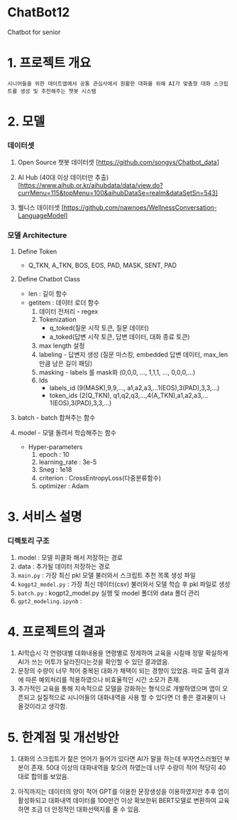 
# ChatBot12
Chatbot for senior


# 1. 프로젝트 개요
    
    시니어들을 위한 데이트앱에서 공통 관심사에서 원활한 대화를 위해 AI가 맞춤형 대화 스크립트를 생성 및 추천해주는 챗봇 시스템
    


# 2. 모델

### 데이터셋
1. Open Source 챗봇 데이터셋
    [https://github.com/songys/Chatbot_data]

2. AI Hub (40대 이상 데이터만 추출)
    [https://www.aihub.or.kr/aihubdata/data/view.do?currMenu=115&topMenu=100&aihubDataSe=realm&dataSetSn=543]

3. 웰니스 데이터셋
    [https://github.com/nawnoes/WellnessConversation-LanguageModel]


### 모델 Architecture
1. Define Token
    *  Q_TKN, A_TKN, BOS, EOS, PAD, MASK, SENT, PAD

2. Define Chatbot Class
    *  len : 길이 함수
    *  getitem : 데이터 로더 함수
        1. 데이터 전처리 - regex
        2. Tokenization
            *  q_toked(질문 시작 토큰, 질문 데이터)
            *  a_toked(답변 시작 토큰, 답변 데이터, 대화 종료 토큰)
        3. max length 설정
        4. labeling - 답변지 생성 (질문 마스킹, embedded 답변 데이터, max_len 만큼 남은 길이 패딩)
        5. masking - labels 를 mask화 (0,0,0, …, 1,1,1, …, 0,0,0,…)
        6. Ids
            *  labels_id (9(MASK<unused0>),9,9,…, a1,a2,a3,…1(EOS</s>),3(PAD<pad>),3,3,…)
            *  token_ids (2(Q_TKN<usr>), q1,q2,q3,…,4(A_TKN<sys>),a1,a2,a3,…1(EOS</s>),3(PAD<pad>),3,3,…)

3. batch - batch 합쳐주는 함수

4. model - 모델 돌려서 학습해주는 함수
    *  Hyper-parameters
        1. epoch : 10
        2. learning_rate : 3e-5
        3. Sneg : 1e18
        4. criterion : CrossEntropyLoss(다중분류함수)
        5. optimizer : Adam



# 3. 서비스 설명

### 디렉토리 구조
1. model : 모델 피클화 해서 저장하는 경로
2. data : 추가될 데이터 저장하는 경로
3. `main.py` : 가장 최신 pkl 모델 불러와서 스크립트 추천 목록 생성 파일
4. `kogpt2_model.py` : 가장 최신 데이터(csv) 불러와서 모델 학습 후 pkl 파일로 생성
5. `batch.py` : kogpt2_model.py 실행 및 model 폴더와 data 폴더 관리
6. `gpt2_modeling.ipynb` :


    
# 4. 프로젝트의 결과
1. AI학습시 각 연령대별 대화내용을 연령별로 정제하여 교육을 시킬때 정말 확실하게 AI가 쓰는 어투가 달라진다는것을 확인할 수 있던 결과였음.
2. 문장의 수량이 너무 적어 중복된 대화가 채택이 되는 경향이 있었음. 따로 출력 결과에 따른 예외처리를 적용하였으나 비효율적인 시간 소모가 존재.
3. 추가적인 교육을 통해 지속적으로 모델을 강화하는 형식으로 개발하였으며 앱이 오픈되고 실질적으로 시니어들의 대화내역을 사용 할 수 있다면 더 좋은 결과물이 나올것이라고 생각함.
    

# 5. 한계점 및 개선방안
1. 대화의 스크립트가 젊은 언어가 들어가 있다면 AI가 말을 하는데 부자연스러웠던 부분이 존재. 50대 이상의 대화내역을 찾으려 하였는데 너무 수량이 적어 적당히 40대로 합의를 보았음.

2. 아직까지는 데이터의 양이 적어 GPT를 이용한 문장생성을 이용하였지만 추후 앱이 활성화되고 대화내역 데이터를 100만건 이상 확보한뒤 
   BERT모델로 변환하여 교육하면 조금 더 안정적인 대화선택지를 줄 수 있음.

#
